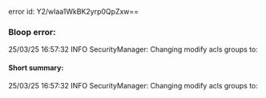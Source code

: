 error id: Y2/wlaa1WkBK2yrp0QpZxw==
### Bloop error:

25/03/25 16:57:32 INFO SecurityManager: Changing modify acls groups to:
#### Short summary: 

25/03/25 16:57:32 INFO SecurityManager: Changing modify acls groups to: